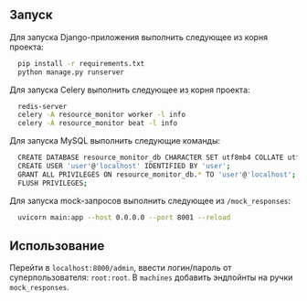 ## Запуск

Для запуска Django-приложения выполнить следующее из корня проекта:

```bash
  pip install -r requirements.txt
  python manage.py runserver
```

Для запуска Celery выполнить следующее из корня проекта:
```bash
  redis-server
  celery -A resource_monitor worker -l info
  celery -A resource_monitor beat -l info
```
Для запуска MySQL выполнить следующие команды:
```bash
  CREATE DATABASE resource_monitor_db CHARACTER SET utf8mb4 COLLATE utf8mb4_unicode_ci;
  CREATE USER 'user'@'localhost' IDENTIFIED BY 'user';
  GRANT ALL PRIVILEGES ON resource_monitor_db.* TO 'user'@'localhost';
  FLUSH PRIVILEGES;
```

Для запуска mock-запросов выполнить следующее из `/mock_responses`:
```bash
  uvicorn main:app --host 0.0.0.0 --port 8001 --reload
```

## Использование

Перейти в `localhost:8000/admin`, ввести логин/пароль от суперпользователя: `root:root`.
В `machines` добавить эндпойнты на ручки `mock_responses`.
